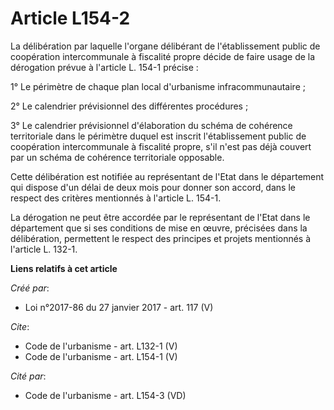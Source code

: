 # Article L154-2

La délibération par laquelle l'organe délibérant de l'établissement public de coopération intercommunale à fiscalité propre
décide de faire usage de la dérogation prévue à l'article L. 154-1 précise : 

1° Le périmètre de chaque plan local d'urbanisme infracommunautaire ; 

2° Le calendrier prévisionnel des différentes procédures ; 

3° Le calendrier prévisionnel d'élaboration du schéma de cohérence territoriale dans le périmètre duquel est inscrit
l'établissement public de coopération intercommunale à fiscalité propre, s'il n'est pas déjà couvert par un schéma de
cohérence territoriale opposable. 

Cette délibération est notifiée au représentant de l'Etat dans le département qui dispose d'un délai de deux mois pour donner
son accord, dans le respect des critères mentionnés à l'article L. 154-1. 

La dérogation ne peut être accordée par le représentant de l'Etat dans le département que si ses conditions de mise en œuvre,
précisées dans la délibération, permettent le respect des principes et projets mentionnés à l'article L. 132-1.

**Liens relatifs à cet article**

_Créé par_:

  - Loi n°2017-86 du 27 janvier 2017 - art. 117 (V)

_Cite_:

  - Code de l'urbanisme - art. L132-1 (V)
  - Code de l'urbanisme - art. L154-1 (V)

_Cité par_:

  - Code de l'urbanisme - art. L154-3 (VD)
